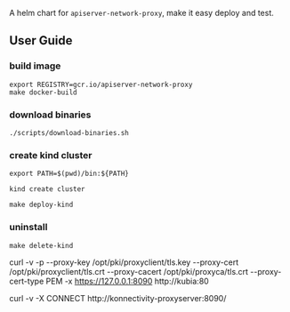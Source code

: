 
A helm chart for `apiserver-network-proxy`, make it easy deploy and test.

## User Guide


### build image

```
export REGISTRY=gcr.io/apiserver-network-proxy
make docker-build
```

### download binaries

```
./scripts/download-binaries.sh
```

### create kind cluster

```shell
export PATH=$(pwd)/bin:${PATH}

kind create cluster

make deploy-kind
```

### uninstall

```shell
make delete-kind
```



curl -v -p --proxy-key /opt/pki/proxyclient/tls.key --proxy-cert /opt/pki/proxyclient/tls.crt --proxy-cacert /opt/pki/proxyca/tls.crt --proxy-cert-type PEM -x https://127.0.0.1:8090  http://kubia:80





curl  -v -X CONNECT http://konnectivity-proxyserver:8090/

